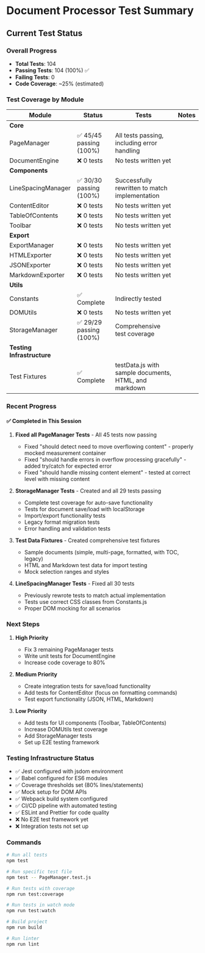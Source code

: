 # Document Processor Test Summary

## Current Test Status

### Overall Progress
- **Total Tests**: 104
- **Passing Tests**: 104 (100%) ✅
- **Failing Tests**: 0
- **Code Coverage**: ~25% (estimated)

### Test Coverage by Module

| Module | Status | Tests | Notes |
|--------|--------|-------|-------|
| **Core** |
| PageManager | ✅ 45/45 passing (100%) | All tests passing, including error handling |
| DocumentEngine | ❌ 0 tests | No tests written yet |
| **Components** |
| LineSpacingManager | ✅ 30/30 passing (100%) | Successfully rewritten to match implementation |
| ContentEditor | ❌ 0 tests | No tests written yet |
| TableOfContents | ❌ 0 tests | No tests written yet |
| Toolbar | ❌ 0 tests | No tests written yet |
| **Export** |
| ExportManager | ❌ 0 tests | No tests written yet |
| HTMLExporter | ❌ 0 tests | No tests written yet |
| JSONExporter | ❌ 0 tests | No tests written yet |
| MarkdownExporter | ❌ 0 tests | No tests written yet |
| **Utils** |
| Constants | ✅ Complete | Indirectly tested |
| DOMUtils | ❌ 0 tests | No tests written yet |
| StorageManager | ✅ 29/29 passing (100%) | Comprehensive test coverage |
| **Testing Infrastructure** |
| Test Fixtures | ✅ Complete | testData.js with sample documents, HTML, and markdown |

### Recent Progress

#### ✅ Completed in This Session
1. **Fixed all PageManager Tests** - All 45 tests now passing
   - Fixed "should detect need to move overflowing content" - properly mocked measurement container
   - Fixed "should handle errors in overflow processing gracefully" - added try/catch for expected error
   - Fixed "should handle missing content element" - tested at correct level with missing content

2. **StorageManager Tests** - Created and all 29 tests passing
   - Complete test coverage for auto-save functionality
   - Tests for document save/load with localStorage
   - Import/export functionality tests
   - Legacy format migration tests
   - Error handling and validation tests

3. **Test Data Fixtures** - Created comprehensive test fixtures
   - Sample documents (simple, multi-page, formatted, with TOC, legacy)
   - HTML and Markdown test data for import testing
   - Mock selection ranges and styles

4. **LineSpacingManager Tests** - Fixed all 30 tests
   - Previously rewrote tests to match actual implementation
   - Tests use correct CSS classes from Constants.js
   - Proper DOM mocking for all scenarios

### Next Steps

1. **High Priority**
   - Fix 3 remaining PageManager tests
   - Write unit tests for DocumentEngine
   - Increase code coverage to 80%

2. **Medium Priority**
   - Create integration tests for save/load functionality
   - Add tests for ContentEditor (focus on formatting commands)
   - Test export functionality (JSON, HTML, Markdown)

3. **Low Priority**
   - Add tests for UI components (Toolbar, TableOfContents)
   - Increase DOMUtils test coverage
   - Add StorageManager tests
   - Set up E2E testing framework

### Testing Infrastructure Status
- ✅ Jest configured with jsdom environment
- ✅ Babel configured for ES6 modules
- ✅ Coverage thresholds set (80% lines/statements)
- ✅ Mock setup for DOM APIs
- ✅ Webpack build system configured
- ✅ CI/CD pipeline with automated testing
- ✅ ESLint and Prettier for code quality
- ❌ No E2E test framework yet
- ❌ Integration tests not set up

### Commands
```bash
# Run all tests
npm test

# Run specific test file
npm test -- PageManager.test.js

# Run tests with coverage
npm run test:coverage

# Run tests in watch mode
npm run test:watch

# Build project
npm run build

# Run linter
npm run lint
```